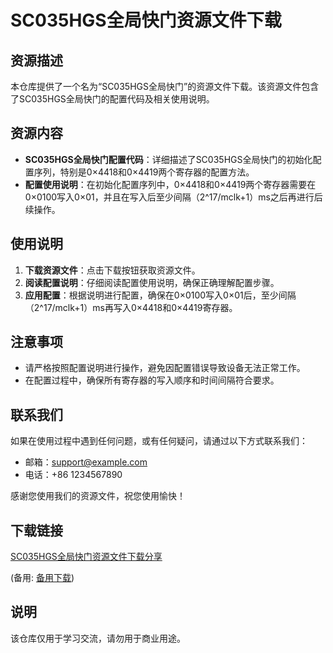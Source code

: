 # SC035HGS全局快门资源文件下载

## 资源描述

本仓库提供了一个名为“SC035HGS全局快门”的资源文件下载。该资源文件包含了SC035HGS全局快门的配置代码及相关使用说明。

## 资源内容

- **SC035HGS全局快门配置代码**：详细描述了SC035HGS全局快门的初始化配置序列，特别是0×4418和0×4419两个寄存器的配置方法。
- **配置使用说明**：在初始化配置序列中，0×4418和0×4419两个寄存器需要在0×0100写入0×01，并且在写入后至少间隔（2^17/mclk+1）ms之后再进行后续操作。

## 使用说明

1. **下载资源文件**：点击下载按钮获取资源文件。
2. **阅读配置说明**：仔细阅读配置使用说明，确保正确理解配置步骤。
3. **应用配置**：根据说明进行配置，确保在0×0100写入0×01后，至少间隔（2^17/mclk+1）ms再写入0×4418和0×4419寄存器。

## 注意事项

- 请严格按照配置说明进行操作，避免因配置错误导致设备无法正常工作。
- 在配置过程中，确保所有寄存器的写入顺序和时间间隔符合要求。

## 联系我们

如果在使用过程中遇到任何问题，或有任何疑问，请通过以下方式联系我们：

- 邮箱：support@example.com
- 电话：+86 1234567890

感谢您使用我们的资源文件，祝您使用愉快！

## 下载链接
[SC035HGS全局快门资源文件下载分享](https://pan.quark.cn/s/77182c7d0dc5) 

(备用: [备用下载](https://pan.baidu.com/s/1P3ZO8KRVICAvbCQItg5AkQ?pwd=1234))

## 说明

该仓库仅用于学习交流，请勿用于商业用途。
